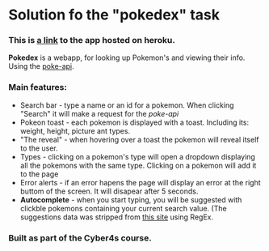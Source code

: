 # Solution fo the "pokedex" task

### This is [a link](https://cyber4spokedex.herokuapp.com/) to the app hosted on heroku.

**Pokedex** is a webapp, for looking up Pokemon's and viewing their info. Using the [poke-api](https://pokeapi.co/).

### Main features:

- Search bar - type a name or an id for a pokemon. When clicking "Search" it will make a request for the _poke-api_
- Pokeon toast - each pokemon is displayed with a toast. Including its: weight, height, picture ant types.
- "The reveal" - when hovering over a toast the pokemon will reveal itself to the user.
- Types - clicking on a pokemon's type will open a dropdown displaying all the pokemons with the same type. Clicking on a pokemon will add it to the page
- Error alerts - if an error hapens the page will display an error at the right buttom of the screen. It will disapear after 5 seconds.
- **Autocomplete** - when you start typing, you will be suggested with clickble pokemons containing your current search value. (The suggestions data was stripped from [this site](https://bulbapedia.bulbagarden.net/wiki/List_of_Pok%C3%A9mon_by_National_Pok%C3%A9dex_number) using RegEx.

### Built as part of the Cyber4s course.
